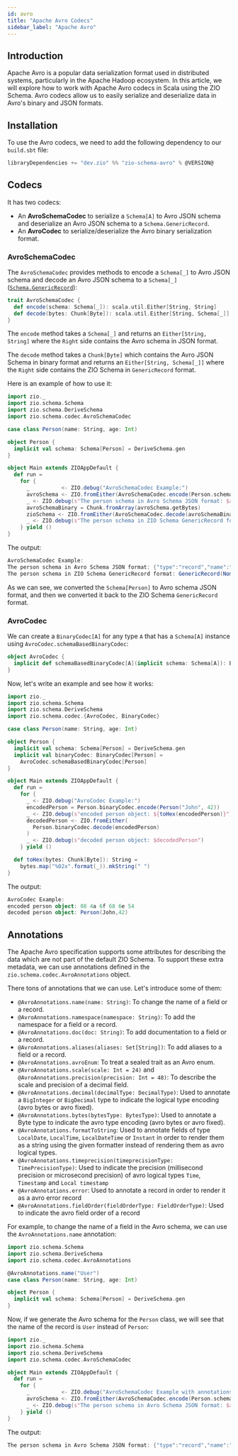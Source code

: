 ```yaml
---
id: avro
title: "Apache Avro Codecs"
sidebar_label: "Apache Avro"
---
```


## Introduction

Apache Avro is a popular data serialization format used in distributed systems, particularly in the Apache Hadoop ecosystem. In this article, we will explore how to work with Apache Avro codecs in Scala using the ZIO Schema. Avro codecs allow us to easily serialize and deserialize data in Avro's binary and JSON formats.

## Installation

To use the Avro codecs, we need to add the following dependency to our `build.sbt` file:

```scala
libraryDependencies += "dev.zio" %% "zio-schema-avro" % @VERSION@
```

## Codecs

It has two codecs:

- An **AvroSchemaCodec** to serialize a `Schema[A]` to Avro JSON schema and deserialize an Avro JSON schema to a `Schema.GenericRecord`.
- An **AvroCodec** to serialize/deserialize the Avro binary serialization format.

### AvroSchemaCodec

The `AvroSchemaCodec` provides methods to encode a `Schema[_]` to Avro JSON schema and decode an Avro JSON schema to a `Schema[_]` ([`Schema.GenericRecord`](../dynamic-data-representation.md)):

```scala
trait AvroSchemaCodec {
  def encode(schema: Schema[_]): scala.util.Either[String, String]
  def decode(bytes: Chunk[Byte]): scala.util.Either[String, Schema[_]]
}
```

The `encode` method takes a `Schema[_]` and returns an `Either[String, String]` where the `Right` side contains the Avro schema in JSON‌ format.

The `decode` method takes a `Chunk[Byte]` which contains the Avro JSON Schema in binary format and returns an `Either[String, Schema[_]]` where the `Right` side contains the ZIO Schema in `GenericRecord` format.

Here is an example of how to use it:

```scala mdoc:compile-only
import zio._
import zio.schema.Schema
import zio.schema.DeriveSchema
import zio.schema.codec.AvroSchemaCodec

case class Person(name: String, age: Int)

object Person {
  implicit val schema: Schema[Person] = DeriveSchema.gen
}

object Main extends ZIOAppDefault {
  def run =
    for {
      _          <- ZIO.debug("AvroSchemaCodec Example:")
      avroSchema <- ZIO.fromEither(AvroSchemaCodec.encode(Person.schema))
      _ <- ZIO.debug(s"The person schema in Avro Schema JSON format: $avroSchema")
      avroSchemaBinary = Chunk.fromArray(avroSchema.getBytes)
      zioSchema <- ZIO.fromEither(AvroSchemaCodec.decode(avroSchemaBinary))
      _ <- ZIO.debug(s"The person schema in ZIO Schema GenericRecord format: $zioSchema")
    } yield ()
}
```

The output:

```scala
AvroSchemaCodec Example:
The person schema in Avro Schema JSON format: {"type":"record","name":"Person","fields":[{"name":"name","type":"string"},{"name":"age","type":"int"}]}
The person schema in ZIO Schema GenericRecord format: GenericRecord(Nominal(Chunk(),Chunk(),Person),Field(name,Primitive(string,Chunk())) :*: Field(age,Primitive(int,Chunk())) :*: Empty,Chunk(name(Person)))
```

As we can see, we converted the `Schema[Person]` to Avro schema JSON format, and then we converted it back to the ZIO Schema `GenericRecord` format.

### AvroCodec

We can create a `BinaryCodec[A]` for any type `A` that has a `Schema[A]` instance using `AvroCodec.schemaBasedBinaryCodec`:

```scala
object AvroCodec {
  implicit def schemaBasedBinaryCodec[A](implicit schema: Schema[A]): BinaryCodec[A] = ???
}
```

Now, let's write an example and see how it works:

```scala mdoc:compile-only
import zio._
import zio.schema.Schema
import zio.schema.DeriveSchema
import zio.schema.codec.{AvroCodec, BinaryCodec}

case class Person(name: String, age: Int)

object Person {
  implicit val schema: Schema[Person] = DeriveSchema.gen
  implicit val binaryCodec: BinaryCodec[Person] =
    AvroCodec.schemaBasedBinaryCodec[Person]
}

object Main extends ZIOAppDefault {
  def run =
    for {
      _ <- ZIO.debug("AvroCodec Example:")
      encodedPerson = Person.binaryCodec.encode(Person("John", 42))
      _ <- ZIO.debug(s"encoded person object: ${toHex(encodedPerson)}")
      decodedPerson <- ZIO.fromEither(
        Person.binaryCodec.decode(encodedPerson)
      )
      _ <- ZIO.debug(s"decoded person object: $decodedPerson")
    } yield ()

  def toHex(bytes: Chunk[Byte]): String =
    bytes.map("%02x".format(_)).mkString(" ")
}
```

The output:

```scala
AvroCodec Example:
encoded person object: 08 4a 6f 68 6e 54
decoded person object: Person(John,42)
```

## Annotations

The Apache Avro specification supports some attributes for describing the data which are not part of the default ZIO Schema. To support these extra metadata, we can use annotations defined in the `zio.schema.codec.AvroAnnotations` object.

There tons of annotations that we can use. Let's introduce some of them:

- `@AvroAnnotations.name(name: String)`: To change the name of a field or a record.
- `@AvroAnnotations.namespace(namespace: String)`: To add the namespace for a field or a record.
- `@AvroAnnotations.doc(doc: String)`: To add documentation to a field or a record.
- `@AvroAnnotations.aliases(aliases: Set[String])`: To add aliases to a field or a record.
- `@AvroAnnotations.avroEnum`: To treat a sealed trait as an Avro enum.
- `@AvroAnnotations.scale(scale: Int = 24)` and `@AvroAnnotations.precision(precision: Int = 48)`: To describe the scale and precision of a decimal field.
- `@AvroAnnotations.decimal(decimalType: DecimalType)`: Used to annotate a `BigInteger` or `BigDecimal` type to indicate the logical type encoding (avro bytes or avro fixed).
- `@AvroAnnotations.bytes(bytesType: BytesType)`: Used to annotate a Byte type to indicate the avro type encoding (avro bytes or avro fixed).
- `@AvroAnnotations.formatToString`: Used to annotate fields of type `LocalDate`, `LocalTime`, `LocalDateTime` or `Instant` in order to render them as a string using the given formatter instead of rendering them as avro logical types.
- `@AvroAnnotations.timeprecision(timeprecisionType: TimePrecisionType)`: Used to indicate the precision (millisecond precision or microsecond precision) of avro logical types `Time`, `Timestamp` and `Local timestamp`
- `@AvroAnnotations.error`: Used to annotate a record in order to render it as a avro error record
- `@AvroAnnotations.fieldOrder(fieldOrderType: FieldOrderType)`: Used to indicate the avro field order of a record

For example, to change the name of a field in the Avro schema, we can use the `AvroAnnotations.name` annotation:

```scala mdoc:compile-only
import zio.schema.Schema
import zio.schema.DeriveSchema
import zio.schema.codec.AvroAnnotations

@AvroAnnotations.name("User")
case class Person(name: String, age: Int)

object Person {
  implicit val schema: Schema[Person] = DeriveSchema.gen
}
```

Now, if we generate the Avro schema for the `Person` class, we will see that the name of the record is `User` instead of `Person`:

```scala
import zio._
import zio.schema.Schema
import zio.schema.DeriveSchema
import zio.schema.codec.AvroSchemaCodec

object Main extends ZIOAppDefault {
  def run =
    for {
      _          <- ZIO.debug("AvroSchemaCodec Example with annotations:")
      avroSchema <- ZIO.fromEither(AvroSchemaCodec.encode(Person.schema))
      _ <- ZIO.debug(s"The person schema in Avro Schema JSON format: $avroSchema")
    } yield ()
}
```

The output:

```scala
The person schema in Avro Schema JSON format: {"type":"record","name":"User","fields":[{"name":"name","type":"string"},{"name":"age","type":{"type":"bytes","logicalType":"decimal","precision":48,"scale":24}}]}
```
